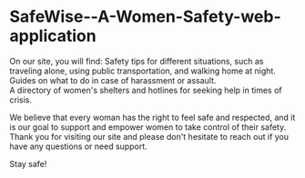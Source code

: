# SafeWise--A-Women-Safety-web-application

On our site, you will find:
Safety tips for different situations, such as traveling alone, using public transportation, and walking home at night.     
Guides on what to do in case of harassment or assault.   
A directory of women's shelters and hotlines for seeking help in times of crisis.   

We believe that every woman has the right to feel safe and respected, and it is our goal to support and empower women to take control of their safety. 
Thank you for visiting our site and please don't hesitate to reach out if you have any questions or need support.

Stay safe!
